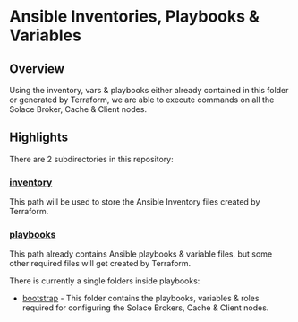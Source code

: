 # Ansible Inventories, Playbooks & Variables

## Overview

Using the inventory, vars & playbooks either already contained in this folder or generated by Terraform, we are able to execute commands on all the Solace Broker, Cache & Client nodes.

## Highlights

There are 2 subdirectories in this repository:

### [inventory](./inventory) 

This path will be used to store the Ansible Inventory files created by Terraform.

### [playbooks](./playbooks) 

This path already contains Ansible playbooks & variable files, but some other required files will get created by Terraform.

There is currently a single folders inside playbooks: 
- [bootstrap](./playbooks/bootstrap) - This folder contains the playbooks, variables & roles required for configuring the Solace Brokers, Cache & Client nodes.
